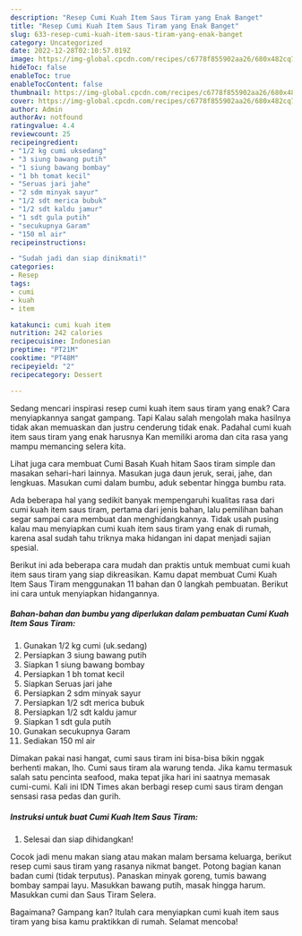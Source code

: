 ```yaml
---
description: "Resep Cumi Kuah Item Saus Tiram yang Enak Banget"
title: "Resep Cumi Kuah Item Saus Tiram yang Enak Banget"
slug: 633-resep-cumi-kuah-item-saus-tiram-yang-enak-banget
category: Uncategorized
date: 2022-12-28T02:10:57.019Z
image: https://img-global.cpcdn.com/recipes/c6778f855902aa26/680x482cq70/cumi-kuah-item-saus-tiram-foto-resep-utama.jpg
hideToc: false
enableToc: true
enableTocContent: false
thumbnail: https://img-global.cpcdn.com/recipes/c6778f855902aa26/680x482cq70/cumi-kuah-item-saus-tiram-foto-resep-utama.jpg
cover: https://img-global.cpcdn.com/recipes/c6778f855902aa26/680x482cq70/cumi-kuah-item-saus-tiram-foto-resep-utama.jpg
author: Admin
authorAv: notfound
ratingvalue: 4.4
reviewcount: 25
recipeingredient:
- "1/2 kg cumi uksedang"
- "3 siung bawang putih"
- "1 siung bawang bombay"
- "1 bh tomat kecil"
- "Seruas jari jahe"
- "2 sdm minyak sayur"
- "1/2 sdt merica bubuk"
- "1/2 sdt kaldu jamur"
- "1 sdt gula putih"
- "secukupnya Garam"
- "150 ml air"
recipeinstructions:

- "Sudah jadi dan siap dinikmati!"
categories:
- Resep
tags:
- cumi
- kuah
- item

katakunci: cumi kuah item 
nutrition: 242 calories
recipecuisine: Indonesian
preptime: "PT21M"
cooktime: "PT48M"
recipeyield: "2"
recipecategory: Dessert

---
```



Sedang mencari inspirasi resep cumi kuah item saus tiram yang enak? Cara menyiapkannya sangat gampang. Tapi Kalau salah mengolah maka hasilnya tidak akan memuaskan dan justru cenderung tidak enak. Padahal cumi kuah item saus tiram yang enak harusnya Kan memiliki aroma dan cita rasa yang mampu memancing selera kita.


Lihat juga cara membuat Cumi Basah Kuah hitam Saos tiram simple dan masakan sehari-hari lainnya. Masukan juga daun jeruk, serai, jahe, dan lengkuas. Masukan cumi dalam bumbu, aduk sebentar hingga bumbu rata.

Ada beberapa hal yang sedikit banyak mempengaruhi kualitas rasa dari cumi kuah item saus tiram, pertama dari jenis bahan, lalu pemilihan bahan segar sampai cara membuat dan menghidangkannya. Tidak usah pusing kalau mau menyiapkan cumi kuah item saus tiram yang enak di rumah, karena asal sudah tahu triknya maka hidangan ini dapat menjadi sajian spesial.


Berikut ini ada beberapa cara mudah dan praktis untuk membuat cumi kuah item saus tiram yang siap dikreasikan. Kamu dapat membuat Cumi Kuah Item Saus Tiram menggunakan 11 bahan dan 0 langkah pembuatan. Berikut ini cara untuk menyiapkan hidangannya.

<!--inarticleads1-->

##### Bahan-bahan dan bumbu yang diperlukan dalam pembuatan Cumi Kuah Item Saus Tiram:

1. Gunakan 1/2 kg cumi (uk.sedang)
1. Persiapkan 3 siung bawang putih
1. Siapkan 1 siung bawang bombay
1. Persiapkan 1 bh tomat kecil
1. Siapkan Seruas jari jahe
1. Persiapkan 2 sdm minyak sayur
1. Persiapkan 1/2 sdt merica bubuk
1. Persiapkan 1/2 sdt kaldu jamur
1. Siapkan 1 sdt gula putih
1. Gunakan secukupnya Garam
1. Sediakan 150 ml air


Dimakan pakai nasi hangat, cumi saus tiram ini bisa-bisa bikin nggak berhenti makan, lho. Cumi saus tiram ala warung tenda. Jika kamu termasuk salah satu pencinta seafood, maka tepat jika hari ini saatnya memasak cumi-cumi. Kali ini IDN Times akan berbagi resep cumi saus tiram dengan sensasi rasa pedas dan gurih. 

<!--inarticleads2-->

##### Instruksi untuk buat Cumi Kuah Item Saus Tiram:


1. Selesai dan siap dihidangkan!

Cocok jadi menu makan siang atau makan malam bersama keluarga, berikut resep cumi saus tiram yang rasanya nikmat banget. Potong bagian kanan badan cumi (tidak terputus). Panaskan minyak goreng, tumis bawang bombay sampai layu. Masukkan bawang putih, masak hingga harum. Masukkan cumi dan Saus Tiram Selera. 

Bagaimana? Gampang kan? Itulah cara menyiapkan cumi kuah item saus tiram yang bisa kamu praktikkan di rumah. Selamat mencoba!
